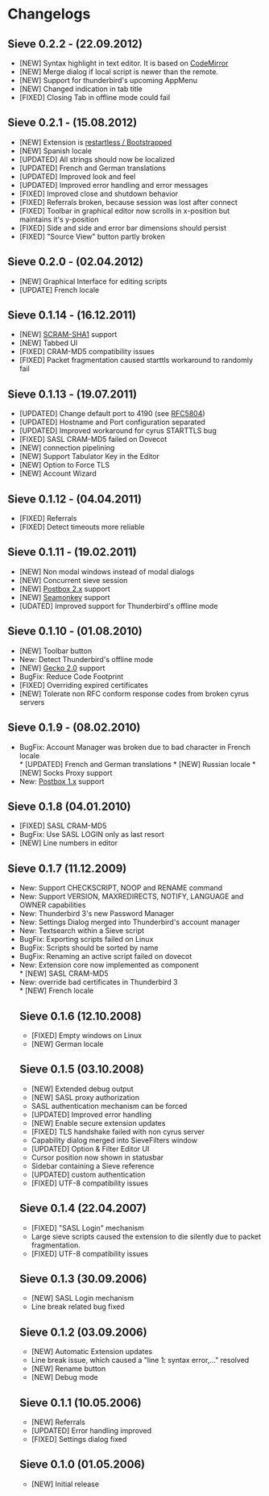 # Changelogs

## Sieve 0.2.2 - (22.09.2012)

* [NEW] Syntax highlight in text editor. It is based on [CodeMirror](http://www.codemirror.net)
* [NEW] Merge dialog if local script is newer than the remote.
* [NEW] Support for thunderbird's upcoming AppMenu
* [NEW] Changed indication in tab title
* [FIXED]  Closing Tab in offline mode could fail

## Sieve 0.2.1 - (15.08.2012)

* [NEW] Extension is [restartless / Bootstrapped](https://developer.mozilla.org/en-US/docs/Extensions/Bootstrapped_extensions)
* [NEW] Spanish locale
* [UPDATED] All strings should now be localized
* [UPDATED] French and German translations
* [UPDATED] Improved look and feel
* [UPDATED] Improved error handling and error messages
* [FIXED] Improved close and shutdown behavior
* [FIXED] Referrals broken, because session was lost after connect
* [FIXED] Toolbar in graphical editor now scrolls in x-position but maintains it's y-position
* [FIXED] Side and side and error bar dimensions should persist
* [FIXED] "Source View" button partly broken

## Sieve 0.2.0 - (02.04.2012)

* [NEW] Graphical Interface for editing scripts
* [UPDATE] French locale

## Sieve 0.1.14 - (16.12.2011)

* [NEW] [SCRAM-SHA1](https://tools.ietf.org/html/rfc5802) support
* [NEW] Tabbed UI
* [FIXED] CRAM-MD5 compatibility issues
* [FIXED] Packet fragmentation caused starttls workaround to randomly fail

## Sieve 0.1.13 - (19.07.2011)
* [UPDATED] Change default port to 4190 (see [RFC5804](https://wiki.tools.ietf.org/html/rfc5804#section-1.8"))
* [UPDATED] Hostname and Port configuration separated
* [UPDATED] Improved workaround for cyrus STARTTLS bug
* [FIXED] SASL CRAM-MD5 failed on Dovecot
* [NEW] connection pipelining
* [NEW] Support Tabulator Key in the Editor
* [NEW] Option to Force TLS
* [NEW] Account Wizard
  
## Sieve 0.1.12 - (04.04.2011)
* [FIXED] Referrals
* [FIXED] Detect timeouts more reliable

## Sieve 0.1.11 - (19.02.2011)
* [NEW] Non modal windows instead of modal dialogs
* [NEW] Concurrent sieve session
* [NEW] [Postbox 2.x](http://www.postbox-inc.com/) support
* [NEW] [Seamonkey](http://www.seamonkey-project.org/) support
* [UDATED] Improved support for Thunderbird's offline mode
  
## Sieve 0.1.10 - (01.08.2010)
* [NEW] Toolbar button
    <li>New: Detect Thunderbird's offline mode</li>
* [NEW] <a href="https://developer.mozilla.org/en/XPCOM/XPCOM_changes_in_Gecko_2.0"> Gecko 2.0</a> support
    <li>BugFix: Reduce Code Footprint</li>
* [FIXED] Overriding expired certificates
* [NEW] Tolerate non RFC conform response codes from broken cyrus servers
  
## Sieve 0.1.9 - (08.02.2010)
  <ul>
    <li>BugFix: Account Manager was broken due to bad character in French locale</li>
* [UPDATED] French and German translations
* [NEW] Russian locale
* [NEW] Socks Proxy support
    <li>New: <a href="http://www.postbox-inc.com/">Postbox 1.x</a> support</li>
  </ul>
  
## Sieve 0.1.8 (04.01.2010)
* [FIXED] SASL CRAM-MD5
    <li>BugFix: Use SASL LOGIN only as last resort</li>
* [NEW] Line numbers in editor
  </ul>  
  
## Sieve 0.1.7 (11.12.2009)
  <ul>
    <li>New: Support CHECKSCRIPT, NOOP and RENAME command</li>
    <li>New: Support VERSION, MAXREDIRECTS, NOTIFY, LANGUAGE and OWNER capabilities</li>
    <li>New: Thunderbird 3's new Password Manager</li>
    <li>New: Settings Dialog merged into Thunderbird's account manager</li>
    <li>New: Textsearch within a Sieve script </li>
    <li>BugFix: Exporting scripts failed on Linux</li>
    <li>BugFix: Scripts should be sorted by name</li>
    <li>BugFix: Renaming an active script failed on dovecot</li>    
    <li>New: Extension core now implemented as component</li>    
* [NEW] SASL CRAM-MD5 
    <li>New: override bad certificates in Thunderbird 3</li>  
* [NEW] French locale
  
## Sieve 0.1.6 (12.10.2008)
* [FIXED] Empty windows on Linux
* [NEW] German locale  
  
## Sieve 0.1.5 (03.10.2008)
* [NEW] Extended debug output
* [NEW] SASL proxy authorization
    <li>SASL authentication mechanism can be forced</li>
* [UPDATED] Improved error handling
* [NEW] Enable secure extension updates
* [FIXED] TLS handshake failed with non cyrus server
    <li>Capability dialog merged into SieveFilters window</li>
* [UPDATED] Option &amp; Filter Editor UI
    <li>Cursor position now shown in statusbar</li>
    <li>Sidebar containing a Sieve reference</li>
* [UPDATED] custom authentication
* [FIXED] UTF-8 compatibility issues
 
## Sieve 0.1.4 (22.04.2007)
* [FIXED] "SASL Login" mechanism
    <li>Large sieve scripts caused the extension to die silently due to packet fragmentation.</li>
* [FIXED] UTF-8 compatibility issues
 
## Sieve 0.1.3 (30.09.2006)
* [NEW] SASL Login mechanism    
    <li>Line break related bug fixed</li>  
  
## Sieve 0.1.2 (03.09.2006)
* [NEW] Automatic Extension updates
    <li>Line break issue, which caused a "line 1: syntax error,..." resolved</li>
* [NEW] Rename button
* [NEW] Debug mode
  
## Sieve 0.1.1 (10.05.2006)
* [NEW] Referrals 
* [UPDATED] Error handling improved
* [FIXED] Settings dialog fixed
  
## Sieve 0.1.0 (01.05.2006)
* [NEW] Initial release